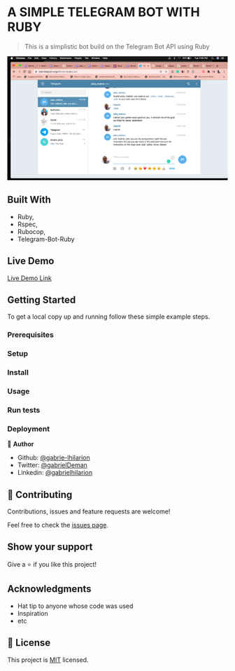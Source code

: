 # A SIMPLE TELEGRAM BOT WITH RUBY 

> This is a simplistic bot build on the Telegram Bot API using Ruby

![screenshot](./screenshot.png)


## Built With

- Ruby,
- Rspec,
- Rubocop,
- Telegram-Bot-Ruby

## Live Demo

[Live Demo Link](https://t.me/igbo_bot)


## Getting Started


To get a local copy up and running follow these simple example steps.

### Prerequisites
 
### Setup

### Install

### Usage

### Run tests

### Deployment





👤 **Author**

- Github: [@gabrie-lhilarion](https://github.com/gabrie-lhilarion)
- Twitter: [@gabrielDeman](https://twitter.com/gabrielDeman)
- Linkedin: [@gabrielhilarion](https://linkedin.com/gabrielhilarion)
 
## 🤝 Contributing

Contributions, issues and feature requests are welcome!

Feel free to check the [issues page](issues/).

## Show your support

Give a ⭐️ if you like this project!

## Acknowledgments

- Hat tip to anyone whose code was used
- Inspiration
- etc

## 📝 License

This project is [MIT](lic.url) licensed.
